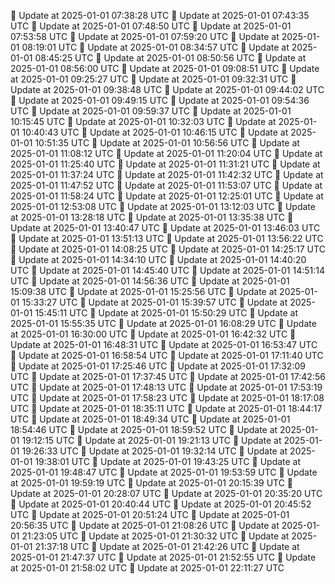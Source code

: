 🔄 Update at 2025-01-01 07:38:28 UTC
🔄 Update at 2025-01-01 07:43:35 UTC
🔄 Update at 2025-01-01 07:48:50 UTC
🔄 Update at 2025-01-01 07:53:58 UTC
🔄 Update at 2025-01-01 07:59:20 UTC
🔄 Update at 2025-01-01 08:19:01 UTC
🔄 Update at 2025-01-01 08:34:57 UTC
🔄 Update at 2025-01-01 08:45:25 UTC
🔄 Update at 2025-01-01 08:50:56 UTC
🔄 Update at 2025-01-01 08:56:00 UTC
🔄 Update at 2025-01-01 09:08:51 UTC
🔄 Update at 2025-01-01 09:25:27 UTC
🔄 Update at 2025-01-01 09:32:31 UTC
🔄 Update at 2025-01-01 09:38:48 UTC
🔄 Update at 2025-01-01 09:44:02 UTC
🔄 Update at 2025-01-01 09:49:15 UTC
🔄 Update at 2025-01-01 09:54:36 UTC
🔄 Update at 2025-01-01 09:59:37 UTC
🔄 Update at 2025-01-01 10:15:45 UTC
🔄 Update at 2025-01-01 10:32:03 UTC
🔄 Update at 2025-01-01 10:40:43 UTC
🔄 Update at 2025-01-01 10:46:15 UTC
🔄 Update at 2025-01-01 10:51:35 UTC
🔄 Update at 2025-01-01 10:56:56 UTC
🔄 Update at 2025-01-01 11:08:12 UTC
🔄 Update at 2025-01-01 11:20:04 UTC
🔄 Update at 2025-01-01 11:25:40 UTC
🔄 Update at 2025-01-01 11:31:21 UTC
🔄 Update at 2025-01-01 11:37:24 UTC
🔄 Update at 2025-01-01 11:42:32 UTC
🔄 Update at 2025-01-01 11:47:52 UTC
🔄 Update at 2025-01-01 11:53:07 UTC
🔄 Update at 2025-01-01 11:58:24 UTC
🔄 Update at 2025-01-01 12:25:01 UTC
🔄 Update at 2025-01-01 12:53:08 UTC
🔄 Update at 2025-01-01 13:12:03 UTC
🔄 Update at 2025-01-01 13:28:18 UTC
🔄 Update at 2025-01-01 13:35:38 UTC
🔄 Update at 2025-01-01 13:40:47 UTC
🔄 Update at 2025-01-01 13:46:03 UTC
🔄 Update at 2025-01-01 13:51:13 UTC
🔄 Update at 2025-01-01 13:56:22 UTC
🔄 Update at 2025-01-01 14:08:25 UTC
🔄 Update at 2025-01-01 14:25:17 UTC
🔄 Update at 2025-01-01 14:34:10 UTC
🔄 Update at 2025-01-01 14:40:20 UTC
🔄 Update at 2025-01-01 14:45:40 UTC
🔄 Update at 2025-01-01 14:51:14 UTC
🔄 Update at 2025-01-01 14:56:36 UTC
🔄 Update at 2025-01-01 15:09:38 UTC
🔄 Update at 2025-01-01 15:25:56 UTC
🔄 Update at 2025-01-01 15:33:27 UTC
🔄 Update at 2025-01-01 15:39:57 UTC
🔄 Update at 2025-01-01 15:45:11 UTC
🔄 Update at 2025-01-01 15:50:29 UTC
🔄 Update at 2025-01-01 15:55:35 UTC
🔄 Update at 2025-01-01 16:08:29 UTC
🔄 Update at 2025-01-01 16:30:00 UTC
🔄 Update at 2025-01-01 16:42:32 UTC
🔄 Update at 2025-01-01 16:48:31 UTC
🔄 Update at 2025-01-01 16:53:47 UTC
🔄 Update at 2025-01-01 16:58:54 UTC
🔄 Update at 2025-01-01 17:11:40 UTC
🔄 Update at 2025-01-01 17:25:46 UTC
🔄 Update at 2025-01-01 17:32:09 UTC
🔄 Update at 2025-01-01 17:37:45 UTC
🔄 Update at 2025-01-01 17:42:56 UTC
🔄 Update at 2025-01-01 17:48:13 UTC
🔄 Update at 2025-01-01 17:53:19 UTC
🔄 Update at 2025-01-01 17:58:23 UTC
🔄 Update at 2025-01-01 18:17:08 UTC
🔄 Update at 2025-01-01 18:35:11 UTC
🔄 Update at 2025-01-01 18:44:17 UTC
🔄 Update at 2025-01-01 18:49:34 UTC
🔄 Update at 2025-01-01 18:54:46 UTC
🔄 Update at 2025-01-01 18:59:52 UTC
🔄 Update at 2025-01-01 19:12:15 UTC
🔄 Update at 2025-01-01 19:21:13 UTC
🔄 Update at 2025-01-01 19:26:33 UTC
🔄 Update at 2025-01-01 19:32:14 UTC
🔄 Update at 2025-01-01 19:38:01 UTC
🔄 Update at 2025-01-01 19:43:25 UTC
🔄 Update at 2025-01-01 19:48:47 UTC
🔄 Update at 2025-01-01 19:53:59 UTC
🔄 Update at 2025-01-01 19:59:19 UTC
🔄 Update at 2025-01-01 20:15:39 UTC
🔄 Update at 2025-01-01 20:28:07 UTC
🔄 Update at 2025-01-01 20:35:20 UTC
🔄 Update at 2025-01-01 20:40:44 UTC
🔄 Update at 2025-01-01 20:45:52 UTC
🔄 Update at 2025-01-01 20:51:24 UTC
🔄 Update at 2025-01-01 20:56:35 UTC
🔄 Update at 2025-01-01 21:08:26 UTC
🔄 Update at 2025-01-01 21:23:05 UTC
🔄 Update at 2025-01-01 21:30:32 UTC
🔄 Update at 2025-01-01 21:37:18 UTC
🔄 Update at 2025-01-01 21:42:26 UTC
🔄 Update at 2025-01-01 21:47:37 UTC
🔄 Update at 2025-01-01 21:52:55 UTC
🔄 Update at 2025-01-01 21:58:02 UTC
🔄 Update at 2025-01-01 22:11:27 UTC
